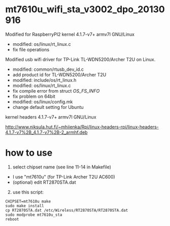 # mt7610u_wifi_sta_v3002_dpo_20130916

Modified for RaspberryPI2 kernel 4.1.7-v7+ armv7l GNU/Linux
* modified: os/linux/rt_linux.c
 * fix file operations

Modified usb wifi driver for TP-Link TL-WDN5200/Archer T2U on Linux. 
* modified: common/rtusb_dev_id.c 
 * add product id for TL-WDN5200/Archer T2U
* modified: include/os/rt_linux.h 
* modified: os/linux/rt_linux.c
 * fix compile error from struct _OS_FS_INFO_
 * fix problem on 64bit
* modified: os/linux/config.mk
 * change default setting for Ubuntu 

kernel headers 4.1.7-v7+ armv7l GNU/Linux

http://www.niksula.hut.fi/~mhiienka/Rpi/linux-headers-rpi/linux-headers-4.1.7-v7%2B_4.1.7-v7%2B-2_armhf.deb

# how to use
1. select chipset name (see line 11-14 in Makefile)
 - I use "mt7610u" (for TP-Link Archer T2U AC600)
 - (optional) edit RT2870STA.dat
2. use this script:

```
CHIPSET=mt7610u make
sudo make install
cp RT2870STA.dat /etc/Wireless/RT2870STA/RT2870STA.dat
sudo modprobe mt7610u_sta
reboot
```

